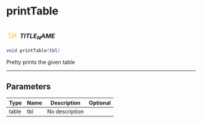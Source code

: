 # printTable

### <img src="../../.gitbook/assets/shared.png" width="32" height="32" /> $TITLE_NAME$

```lua
void printTable(tbl)
```

Pretty prints the given table<br>

-----------------
## Parameters

| Type   | Name | Description | Optional |
| ------ | ---- | ----------- | -------: |
| table | tbl | No description |  |
